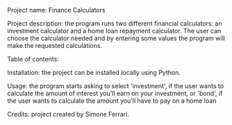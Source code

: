Project name: Finance Calculators

Project description: the program runs two different financial calculators: an investment calculator and a home loan repayment calculator.
                     The user can choose the calculator needed and by entering some values the program will make the requested calculations.

Table of contents: 

Installation: the project can be installed locally using Python.

Usage: the program starts asking to select 'investment', if the user wants to calculate the amount of interest you'll earn on your investment, or 'bond', if the user wants to calculate the amount you'll have to pay on a home loan

Credits: project created by Simone Ferrari.
